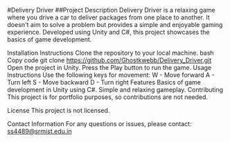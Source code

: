 #Delivery Driver
##Project Description
Delivery Driver is a relaxing game where you drive a car to deliver packages from one place to another. It doesn't aim to solve a problem but provides a simple and enjoyable gaming experience. Developed using Unity and C#, this project showcases the basics of game development.

Installation Instructions
Clone the repository to your local machine.
bash
Copy code
git clone https://github.com/Ghostkwebb/Delivery_Driver.git
Open the project in Unity.
Press the Play button to run the game.
Usage Instructions
Use the following keys for movement:
W - Move forward
A - Turn left
S - Move backward
D - Turn right
Features
Basics of game development in Unity using C#.
Simple and relaxing gameplay.
Contributing
This project is for portfolio purposes, so contributions are not needed.

License
This project is not licensed.

Contact Information
For any questions or issues, please contact: ss4489@srmist.edu.in
